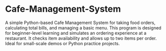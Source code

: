 # Cafe-Management-System
A simple Python-based Cafe Management System for taking food orders, calculating total bills, and managing a basic menu. This program is designed for beginner-level learning and simulates an ordering experience at a restaurant. It checks item availability and allows up to two items per order. Ideal for small-scale demos or Python practice projects.
